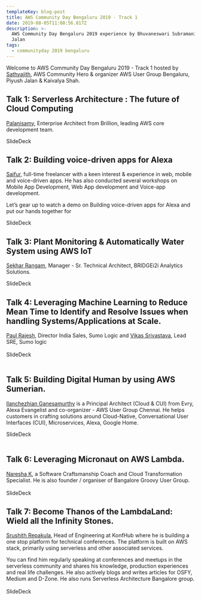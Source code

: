 ```yaml
---
templateKey: blog-post
title: AWS Community Day Bengaluru 2019 - Track 1
date: 2019-08-05T11:08:56.817Z
description: >-
  AWS Community Day Bengaluru 2019 experience by Bhuvaneswari Subramani & Piyush
  Jalan
tags:
  - communityday 2019 bengaluru
---
```

Welcome to AWS Community Day Bengaluru 2019 - Track 1 hosted by [Sathyajith](https://www.linkedin.com/in/sathyabhat/), AWS Community Hero & organizer AWS User Group Bengaluru, Piyush Jalan & Kaivalya Shah.



## Talk 1: Serverless Architecture : The future of Cloud Computing

[Palanisamy](https://www.linkedin.com/in/palanisamy/), Enterprise Architect from Brillion, leading AWS core development team.

SlideDeck

<Photo>

## Talk 2: Building voice-driven apps for Alexa

[Saifur](https://www.linkedin.com/in/saifurrahmanmohsin/), full-time freelancer with a keen interest & experience in web, mobile and voice-driven apps.
 He has also conducted several workshops on Mobile App Development, Web App development and Voice-app development. 

Let’s gear up to watch a demo on Building voice-driven apps for Alexa and put our hands together for

SlideDeck

<Photo>

## Talk 3: Plant Monitoring & Automatically Water System using AWS IoT

[Sekhar Rangam](https://www.linkedin.com/in/sekharrangam/), Manager - Sr. Technical Architect, BRIDGEi2i Analytics Solutions.

SlideDeck

<Photo>

## Talk 4: Leveraging Machine Learning to Reduce Mean Time to Identify and Resolve Issues when handling Systems/Applications at Scale.

 [Paul Rajesh](https://www.linkedin.com/in/paulrajesh/), Director India Sales, Sumo Logic and [Vikas Srivastava](https://www.linkedin.com/in/vikas-srivastava-47a6482b/), Lead SRE, Sumo logic\
\
SlideDeck\
\
<Photo>

## Talk 5: Building Digital Human by using AWS Sumerian.

[
Ilanchezhian Ganesamurthy](https://www.linkedin.com/in/ilanchezhian/) is a Principal Architect (Cloud & CUI) from Evry, Alexa Evangelist and co-organizer - AWS User Group Chennai. He helps customers in crafting solutions around Cloud-Native, Conversational User Interfaces (CUI), Microservices, Alexa, Google Home.

SlideDeck\
\
<Photo>

## Talk 6: Leveraging Micronaut on AWS Lambda.

[Naresha K](https://www.linkedin.com/in/nareshak/), a Software Craftsmanship Coach and Cloud Transformation Specialist. He is also founder / organiser of Bangalore Groovy User Group.\
\
SlideDeck

<Photo>

## Talk 7: Become Thanos of the LambdaLand: Wield all the Infinity Stones.

[Srushith Repakula](https://www.linkedin.com/in/srushith/), Head of Engineering at KonfHub where he is building a one stop platform for technical conferences. The platform is built on AWS stack, primarily using serverless and other associated services. 

You can find him regularly speaking at conferences and meetups in the serverless community and shares his knowledge, production experiences and real life challenges. He also actively blogs and writes articles for OSFY, Medium and D-Zone. He also runs Serverless Architecture Bangalore group.\
\
SlideDeck

<Photo>

##
